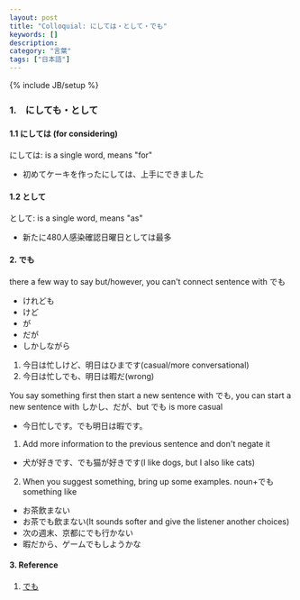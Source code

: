 ```yaml
---
layout: post
title: "Colloquial: にしては・として・でも"
keywords: []
description: 
category: "言葉"
tags: ["日本語"]
---
```

{% include JB/setup %}


### 1.　にしても・として

#### 1.1 にしては (for considering)
にしては: is a single word, means "for"
- 初めてケーキを作ったにしては、上手にできました

#### 1.2 として
として: is a single word, means "as"
- 新たに480人感染確認日曜日としては最多


#### 2. でも
there a few way to say but/however, you can't connect sentence with でも
- けれども
- けど
- が
- だが
- しかしながら

1. 今日は忙しけど、明日はひまです(casual/more conversational)
2. 今日は忙しでも、明日は暇だ(wrong)

You say something first then start a new sentence with でも, you can start a new sentence with
しかし、だが、but でも is more casual
- 今日忙しです。でも明日は暇です。

1. Add more information to the previous sentence and don't negate it
- 犬が好きです、でも猫が好きです(I like dogs, but I also like cats)

2. When you suggest something, bring up some examples. noun+でも something like
- お茶飲まない
- お茶でも飲まない(It sounds softer and give the listener another choices)
- 次の週末、京都にでも行かない
- 暇だから、ゲームでもしようかな



#### 3. Reference
1. [でも](http://maggiesensei.com/2020/01/22/how-to-use-%e3%81%a7%e3%82%82-demo/)









